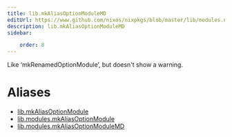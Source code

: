 ```yaml
---
title: lib.mkAliasOptionModuleMD
editUrl: https://www.github.com/nixos/nixpkgs/blob/master/lib/modules.nix#L1250C25
description: lib.mkAliasOptionModuleMD
sidebar:

    order: 8
---
```


Like ‘mkRenamedOptionModule’, but doesn't show a warning.


# Aliases

- [lib.mkAliasOptionModule](/reference/libmkAliasOptionModule)
- [lib.modules.mkAliasOptionModule](/reference/libmodules.mkAliasOptionModule)
- [lib.modules.mkAliasOptionModuleMD](/reference/libmodules.mkAliasOptionModuleMD)


